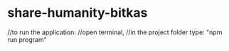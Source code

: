 # share-humanity-bitkas

//to run the application:
    //open terminal,
    //in the project folder type: "npm run program"
